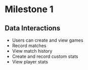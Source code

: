 # Milestone 1

## Data Interactions
- Users can create and view games
- Record matches
- View match history
- Create and record custom stats
- View player stats